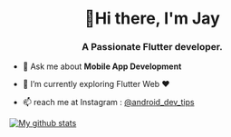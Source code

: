 <h1 align="center">👋Hi there, I'm Jay</h1>
<h3 align="center">A Passionate Flutter developer.</h3>


- 💬  Ask me about **Mobile App Development**

- 🌱  I’m currently exploring Flutter Web ❤️

- 📫  reach me at Instagram : [@android_dev_tips](https://www.instagram.com/android_dev_tips/)


[![My github stats](https://github-readme-stats.vercel.app/api?username=JayMoliya33&hide=prs&count_private=true&show_icons=true&theme=radical)](https://github.com/JayMoliya33/github-readme-stats)
